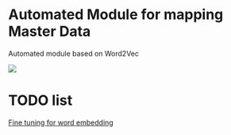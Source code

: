 # Automated Module for mapping Master Data

Automated module based on Word2Vec

<img aligin=centre src="https://www.researchgate.net/profile/Fabio_Massimo_Zanzotto/publication/313247648/figure/fig1/AS:457528493514753@1486094701804/word2vec-CBOW-model.png">

# TODO list
[Fine tuning for word embedding](./fine_tuning.py)
